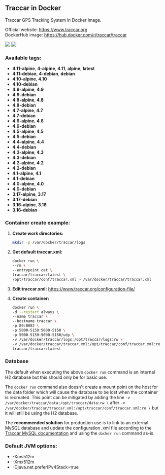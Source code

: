 Traccar in Docker
---

Traccar GPS Tracking System in Docker image.

Official website: <https://www.traccar.org>  
DockerHub image: <https://hub.docker.com/r/traccar/traccar>

[![](https://images.microbadger.com/badges/version/traccar/traccar:4.11.svg)](https://microbadger.com/images/traccar/traccar:4.11)
[![](https://images.microbadger.com/badges/image/traccar/traccar:4.11.svg)](https://microbadger.com/images/traccar/traccar:4.11)

### Available tags:
- **4.11-alpine**, **4-alpine**, **4.11**, **alpine**, **latest**
- **4.11-debian**, **4-debian**, **debian**
- **4.10-alpine**, **4.10**
- **4.10-debian**
- **4.9-alpine**, **4.9**
- **4.9-debian**
- **4.8-alpine**, **4.8**
- **4.8-debian**
- **4.7-alpine**, **4.7**
- **4.7-debian**
- **4.6-alpine**, **4.6**
- **4.6-debian**
- **4.5-alpine**, **4.5**
- **4.5-debian**
- **4.4-alpine**, **4.4**
- **4.4-debian**
- **4.3-alpine**, **4.3**
- **4.3-debian**
- **4.2-alpine**, **4.2**
- **4.2-debian**
- **4.1-alpine**, **4.1**
- **4.1-debian**
- **4.0-alpine**, **4.0**
- **4.0-debian**
- **3.17-alpine**, **3.17**
- **3.17-debian**
- **3.16-alpine**, **3.16**
- **3.16-debian**

### Container create example:
1. **Create work directories:**
    ```bash
    mkdir -p /var/docker/traccar/logs
    ```

1. **Get default traccar.xml:**
    ```bash
    docker run \
    --rm \
    --entrypoint cat \
    traccar/traccar:latest \
    /opt/traccar/conf/traccar.xml > /var/docker/traccar/traccar.xml
    ```

1. **Edit traccar.xml:** <https://www.traccar.org/configuration-file/>

1. **Create container:**
    ```bash
    docker run \
    -d --restart always \
    --name traccar \
    --hostname traccar \
    -p 80:8082 \
    -p 5000-5150:5000-5150 \
    -p 5000-5150:5000-5150/udp \
    -v /var/docker/traccar/logs:/opt/traccar/logs:rw \
    -v /var/docker/traccar/traccar.xml:/opt/traccar/conf/traccar.xml:ro \
    traccar/traccar:latest
    ```

### Database
The default when executing the above `docker run` command is an internal H2 database but this should only be for basic use. 

The `docker run` command also doesn't create a mount point on the host for the data folder which will cause the database to be lost when the container is recreated. This point can be mitigated by adding the line `-v /var/docker/traccar/data:/opt/traccar/data:rw \` after `-v /var/docker/traccar/traccar.xml:/opt/traccar/conf/traccar.xml:ro \` but it will still be using the H2 database.

The **recommended solution** for production use is to link to an external MySQL database and update the configuration .xml file according to the [Traccar MySQL documentation](https://www.traccar.org/mysql/) and using the `docker run` command as-is.

### Default JVM options:
- -Xms512m
- -Xmx512m
- -Djava.net.preferIPv4Stack=true
